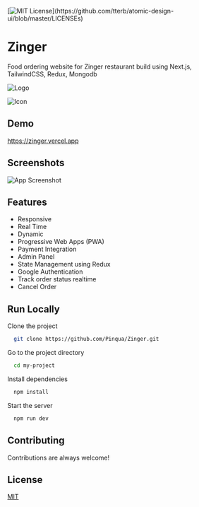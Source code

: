 
[![MIT License](https://img.shields.io/apm/l/atomic-design-ui.svg?)](https://github.com/tterb/atomic-design-ui/blob/master/LICENSEs)

# Zinger

Food ordering website for Zinger restaurant build using Next.js, TailwindCSS, Redux, Mongodb

![Logo](https://zinger.vercel.app/_next/image?url=%2Fimg%2FZinger.svg&w=128&q=75)

![Icon](https://zinger.vercel.app/img/favicons/apple-touch-icon.png)
## Demo

https://zinger.vercel.app


## Screenshots

![App Screenshot](https://i.ibb.co/V9RQgpb/zinger.png)

  
## Features

- Responsive
- Real Time
- Dynamic
- Progressive Web Apps (PWA)
- Payment Integration
- Admin Panel
- State Management using Redux
- Google Authentication
- Track order status realtime
- Cancel Order


## Run Locally

Clone the project

```bash
  git clone https://github.com/Pinqua/Zinger.git
```

Go to the project directory

```bash
  cd my-project
```

Install dependencies

```bash
  npm install
```

Start the server

```bash
  npm run dev
```

  
## Contributing

Contributions are always welcome!

  
## License

[MIT](https://choosealicense.com/licenses/mit/)

  
